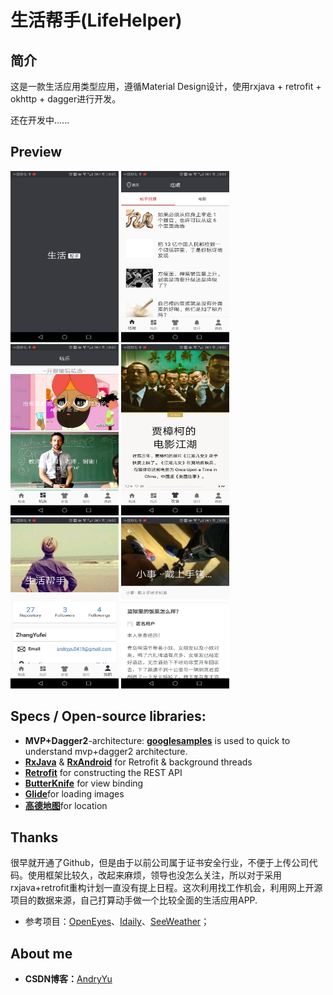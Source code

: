 # 生活帮手(LifeHelper)

## 简介
  这是一款生活应用类型应用，遵循Material Design设计，使用rxjava + retrofit + okhttp + dagger进行开发。


还在开发中......


## Preview
<img width="173" height="274"  src="/screen_shot/screen_shot01.jpg"></img>
<img width="173" height="274"  src="/screen_shot/screen_shot02.jpg"></img>
<img width="173" height="274"  src="/screen_shot/screen_shot03.jpg"></img>
<img width="173" height="274"  src="/screen_shot/screen_shot04.jpg"></img>
<img width="173" height="274"  src="/screen_shot/screen_shot05.jpg"></img>
<img width="173" height="274"  src="/screen_shot/screen_shot06.jpg"></img>

## Specs / Open-source libraries:
- **MVP+Dagger2**-architecture: [**googlesamples**](https://github.com/googlesamples/android-architecture/tree/todo-mvp-dagger/) is used to quick to understand mvp+dagger2 architecture.
- [**RxJava**](https://github.com/ReactiveX/RxJava) & [**RxAndroid**](https://github.com/ReactiveX/RxAndroid) for Retrofit & background threads
- [**Retrofit**](https://github.com/square/retrofit) for constructing the REST API
- [**ButterKnife**](https://github.com/JakeWharton/butterknife) for view binding
- [**Glide**](https://github.com/bumptech/glide)for loading images
- [**高德地图**](http://lbs.amap.com/dev/user)for location

## Thanks
很早就开通了Github，但是由于以前公司属于证书安全行业，不便于上传公司代码。使用框架比较久，改起来麻烦，领导也没怎么关注，所以对于采用rxjava+retrofit重构计划一直没有提上日程。这次利用找工作机会，利用网上开源项目的数据来源，自己打算动手做一个比较全面的生活应用APP.
 - 参考项目：[OpenEyes][1]、[Idaily][2]、[SeeWeather][3]；
 

## About me
  - **CSDN博客：**[AndryYu](http://blog.csdn.net/andryyu)
 
 
 
 
 
 
 
 [1]:https://github.com/xiaohaibin/OpenEyes
 [2]:https://github.com/liuguangqiang/Idaily
 [3]:https://github.com/xcc3641/SeeWeather